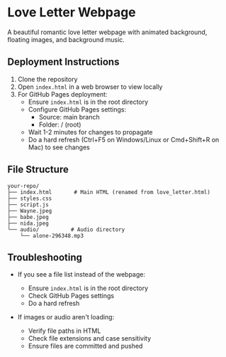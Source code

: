 # Love Letter Webpage

A beautiful romantic love letter webpage with animated background, floating images, and background music.

## Deployment Instructions

1. Clone the repository
2. Open `index.html` in a web browser to view locally
3. For GitHub Pages deployment:
   - Ensure `index.html` is in the root directory
   - Configure GitHub Pages settings:
     - Source: main branch
     - Folder: / (root)
   - Wait 1-2 minutes for changes to propagate
   - Do a hard refresh (Ctrl+F5 on Windows/Linux or Cmd+Shift+R on Mac) to see changes

## File Structure

```
your-repo/
├── index.html       # Main HTML (renamed from love_letter.html)
├── styles.css
├── script.js
├── Wayne.jpeg
├── babe.jpeg
├── nida.jpeg
└── audio/          # Audio directory
    └── alone-296348.mp3
```

## Troubleshooting

- If you see a file list instead of the webpage:
  - Ensure `index.html` is in the root directory
  - Check GitHub Pages settings
  - Do a hard refresh

- If images or audio aren't loading:
  - Verify file paths in HTML
  - Check file extensions and case sensitivity
  - Ensure files are committed and pushed
